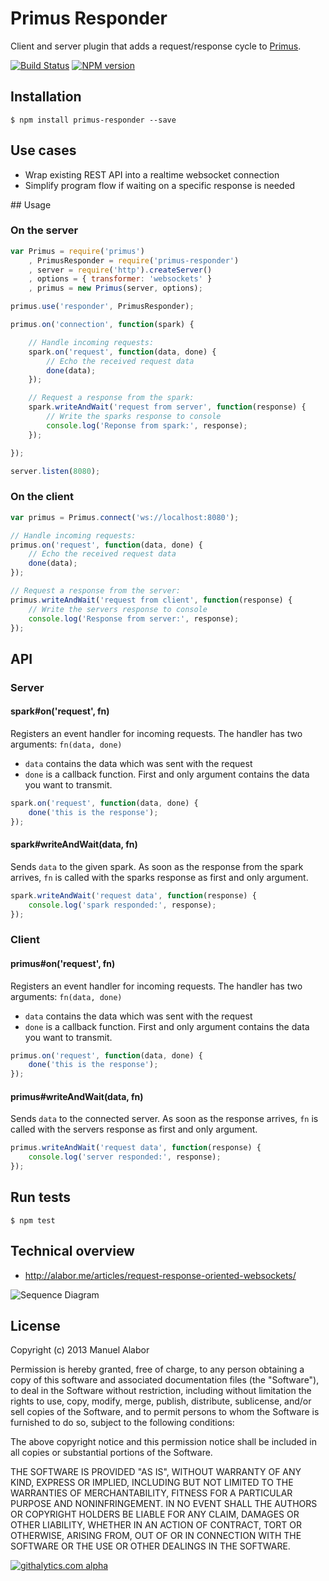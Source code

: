 # Primus Responder

Client and server plugin that adds a request/response cycle to [Primus](https://github.com/3rd-Eden/primus).

[![Build Status](https://travis-ci.org/swissmanu/primus-responder.png)](https://travis-ci.org/swissmanu/primus-responder) [![NPM version](https://badge.fury.io/js/primus-responder.png)](http://badge.fury.io/js/primus-responder)

## Installation

	$ npm install primus-responder --save

## Use cases

* Wrap existing REST API into a realtime websocket connection
* Simplify program flow if waiting on a specific response is needed

## Usage

### On the server

```javascript
var Primus = require('primus')
	, PrimusResponder = require('primus-responder')
	, server = require('http').createServer()
	, options = { transformer: 'websockets' }
	, primus = new Primus(server, options);

primus.use('responder', PrimusResponder);

primus.on('connection', function(spark) {

	// Handle incoming requests:
	spark.on('request', function(data, done) {
		// Echo the received request data
		done(data);
	});

	// Request a response from the spark:
	spark.writeAndWait('request from server', function(response) {
		// Write the sparks response to console
		console.log('Reponse from spark:', response);
	});

});

server.listen(8080);
```

### On the client

```javascript
var primus = Primus.connect('ws://localhost:8080');

// Handle incoming requests:
primus.on('request', function(data, done) {
	// Echo the received request data
	done(data);
});

// Request a response from the server:
primus.writeAndWait('request from client', function(response) {
	// Write the servers response to console
	console.log('Response from server:', response);
});
```

## API
### Server
#### spark#on('request', fn)
Registers an event handler for incoming requests. The handler has two arguments: `fn(data, done)`

* `data` contains the data which was sent with the request
* `done` is a callback function. First and only argument contains the data you want to transmit.

```javascript
spark.on('request', function(data, done) {
	done('this is the response');
});
```

#### spark#writeAndWait(data, fn)
Sends `data` to the given spark. As soon as the response from the spark arrives, `fn` is called with the sparks response as first and only argument.

```javascript
spark.writeAndWait('request data', function(response) {
	console.log('spark responded:', response);
});
```

### Client
#### primus#on('request', fn)
Registers an event handler for incoming requests. The handler has two arguments: `fn(data, done)`

* `data` contains the data which was sent with the request
* `done` is a callback function. First and only argument contains the data you want to transmit.

```javascript
primus.on('request', function(data, done) {
	done('this is the response');
});
```

#### primus#writeAndWait(data, fn)
Sends `data` to the connected server. As soon as the response arrives, `fn` is called with the servers response as first and only argument.

```javascript
primus.writeAndWait('request data', function(response) {
	console.log('server responded:', response);
});
```

## Run tests

	$ npm test

## Technical overview

* http://alabor.me/articles/request-response-oriented-websockets/

![Sequence Diagram](http://www.websequencediagrams.com/cgi-bin/cdraw?lz=dGl0bGUgUHJpbXVzIFJlc3BvbmRlcgoKUmVxdWVzdGVyLT4AFwYAEwlBOiB3cml0ZUFuZFdhaXQoZGF0YSwgcgA2BXNlQ2FsbGJhY2spOwoAKBAANhRTYXZlIGMALQcAECJCOiBTZW5kIHIAgRgGIGVudmVsb3BlAFwQQi0-IgAdByIgRXZlbnQ6IEVtaXQKAAcFIEhhbmRsZXIAEhMAFAYAFxAAdBJkb25lKACBbAhEYXRhAIFeEkIAgVsVAIE4BgCCJgYAgSYZAIIWFU1hcCByZXBzADUFd2l0aCBvcmlnaW5hbACCBwgAgl8TAIM-CTogRXhlY3V0ZQB0CgCCbgkg&s=qsd)

## License

Copyright (c) 2013 Manuel Alabor

Permission is hereby granted, free of charge, to any person obtaining a copy of this software and associated documentation files (the "Software"), to deal in the Software without restriction, including without limitation the rights to use, copy, modify, merge, publish, distribute, sublicense, and/or sell copies of the Software, and to permit persons to whom the Software is furnished to do so, subject to the following conditions:

The above copyright notice and this permission notice shall be included in all copies or substantial portions of the Software.

THE SOFTWARE IS PROVIDED "AS IS", WITHOUT WARRANTY OF ANY KIND, EXPRESS OR IMPLIED, INCLUDING BUT NOT LIMITED TO THE WARRANTIES OF MERCHANTABILITY, FITNESS FOR A PARTICULAR PURPOSE AND NONINFRINGEMENT. IN NO EVENT SHALL THE AUTHORS OR COPYRIGHT HOLDERS BE LIABLE FOR ANY CLAIM, DAMAGES OR OTHER LIABILITY, WHETHER IN AN ACTION OF CONTRACT, TORT OR OTHERWISE, ARISING FROM, OUT OF OR IN CONNECTION WITH THE SOFTWARE OR THE USE OR OTHER DEALINGS IN THE SOFTWARE.

[![githalytics.com alpha](https://cruel-carlota.pagodabox.com/ee2fdab579aeb924bad0df6e6f6beeee "githalytics.com")](http://githalytics.com/swissmanu/primus-responder)
